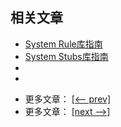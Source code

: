 ## 相关文章

+ [System Rule库指南](docs/SystemRule库指南)
+ [System Stubs库指南](docs/SystemStubs库指南.md)
+ []()
+ []()

- 更多文章： [[<-- prev]](../libraries-1/README.md)
- 更多文章： [[next -->]](../libraries-3/README.md)